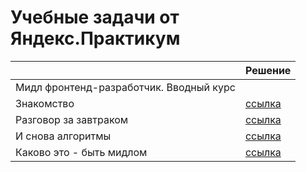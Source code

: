 # Учебные задачи от Яндекс.Практикум

|                                         | Решение                                                                                  |
| --------------------------------------- | ---------------------------------------------------------------------------------------- |
| Мидл фронтенд-разработчик. Вводный курс |                                                                                          |
| Знакомство                              | [ссылка](https://github.com/MihailStar/praktikum-tasks/blob/master/middle-frontend/1.ts) |
| Разговор за завтраком                   | [ссылка](https://github.com/MihailStar/praktikum-tasks/blob/master/middle-frontend/2.ts) |
| И снова алгоритмы                       | [ссылка](https://github.com/MihailStar/praktikum-tasks/blob/master/middle-frontend/3.ts) |
| Каково это - быть мидлом                | [ссылка](https://github.com/MihailStar/praktikum-tasks/blob/master/middle-frontend/4.ts) |
